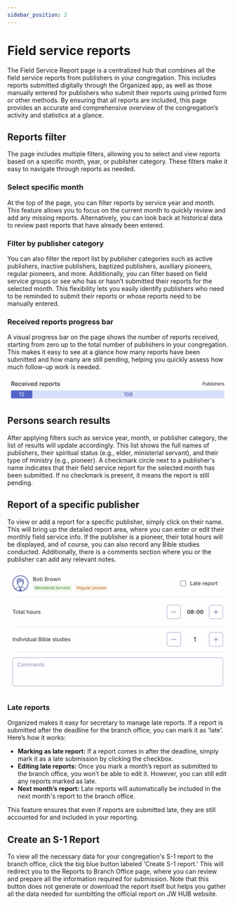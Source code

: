 ```yaml
---
sidebar_position: 2
---
```


# Field service reports

The Field Service Report page is a centralized hub that combines all the field service reports from publishers in your congregation. This includes reports submitted digitally through the Organized app, as well as those manually entered for publishers who submit their reports using printed form or other methods. By ensuring that all reports are included, this page provides an accurate and comprehensive overview of the congregation’s activity and statistics at a glance.

## Reports filter

The page includes multiple filters, allowing you to select and view reports based on a specific month, year, or publisher category. These filters make it easy to navigate through reports as needed.

### Select specific month

At the top of the page, you can filter reports by service year and month. This feature allows you to focus on the current month to quickly review and add any missing reports. Alternatively, you can look back at historical data to review past reports that have already been entered.

### Filter by publisher category

You can also filter the report list by publisher categories such as active publishers, inactive publishers, baptized publishers, auxiliary pioneers, regular pioneers, and more. Additionally, you can filter based on field service groups or see who has or hasn’t submitted their reports for the selected month. This flexibility lets you easily identify publishers who need to be reminded to submit their reports or whose reports need to be manually entered.

### Received reports progress bar

A visual progress bar on the page shows the number of reports received, starting from zero up to the total number of publishers in your congregation. This makes it easy to see at a glance how many reports have been submitted and how many are still pending, helping you quickly assess how much follow-up work is needed.

![Received reports progress bar](./img/received-reports-bar.png)

## Persons search results

After applying filters such as service year, month, or publisher category, the list of results will update accordingly. This list shows the full names of publishers, their spiritual status (e.g., elder, ministerial servant), and their type of ministry (e.g., pioneer). A checkmark circle next to a publisher's name indicates that their field service report for the selected month has been submitted. If no checkmark is present, it means the report is still pending.

## Report of a specific publisher

To view or add a report for a specific publisher, simply click on their name. This will bring up the detailed report area, where you can enter or edit their monthly field service info. If the publisher is a pioneer, their total hours will be displayed, and of course, you can also record any Bible studies conducted. Additionally, there is a comments section where you or the publisher can add any relevant notes.

![Field service report of publishers](./img/report-example.png)

### Late reports

Organized makes it easy for secretary to manage late reports. If a report is submitted after the deadline for the branch office, you can mark it as 'late'. Here’s how it works:

- **Marking as late report:** If a report comes in after the deadline, simply mark it as a late submission by clicking the checkbox. 
- **Editing late reports:** Once you mark a month’s report as submitted to the branch office, you won’t be able to edit it. However, you can still edit any reports marked as late.
- **Next month’s report:** Late reports will automatically be included in the next month's report to the branch office.

This feature ensures that even if reports are submitted late, they are still accounted for and included in your reporting.

## Create an S-1 Report

To view all the necessary data for your congregation's S-1 report to the branch office, click the big blue button labeled 'Create S-1 report.' This will redirect you to the Reports to Branch Office page, where you can review and prepare all the information required for submission. Note that this button does not generate or download the report itself but helps you gather all the data needed for sumbitting the official report on JW HUB website.